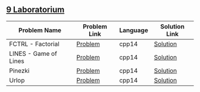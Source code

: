 ## [9 Laboratorium](https://www.hackerrank.com/domains/isemestr2020/9laboratorium)

|Problem Name|Problem Link|Language|Solution Link|
---|---|---|---
|FCTRL - Factorial|[Problem](https://www.hackerrank.com/challenges/fctrl-factorial/problem)|cpp14|[Solution](./fctrl-factorial.cpp)|
|LINES - Game of Lines|[Problem](https://www.hackerrank.com/challenges/lines-game-of-lines/problem)|cpp14|[Solution](./lines-game-of-lines.cpp)|
|Pinezki|[Problem](https://www.hackerrank.com/challenges/pinezki/problem)|cpp14|[Solution](./pinezki.cpp)|
|Urlop|[Problem](https://www.hackerrank.com/challenges/urlop/problem)|cpp14|[Solution](./urlop.cpp)|
